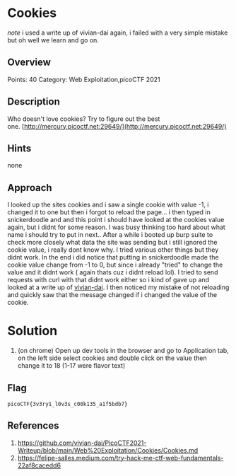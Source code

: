 # Cookies
*note* i used a write up of vivian-dai again, i failed with a very simple mistake but oh well we learn and go on.
## Overview

Points: 40
Category: Web Exploitation,picoCTF 2021

## Description

Who doesn't love cookies? Try to figure out the best one. [http://mercury.picoctf.net:29649/](http://mercury.picoctf.net:29649/)

## Hints

none

## Approach

I looked up the sites cookies and i saw a single cookie with value -1, i changed it to one but then i forgot to reload the page...
i then typed in snickerdoodle and and this point i should have looked at the cookies value again, but i didnt for some reason. I was busy thinking too hard about what name i should try to put in next.. After a while i booted up burp suite to check more closely what data the site was sending but i still ignored the cookie value, i really dont know why. I tried various other things but they didnt work.
In the end i did notice that putting in snickerdoodle made the cookie value change from -1 to 0, but since i already "tried" to change the value and it didnt work ( again thats cuz i didnt reload lol). 
I tried to send requests with curl with that didnt work either so i kind of gave up and looked at a write up of [vivian-dai](https://github.com/vivian-dai/PicoCTF2021-Writeup/blob/main/Web%20Exploitation/Cookies/Cookies.md). I then noticed my mistake of not reloading and quickly saw that the message changed if i changed the value of the cookie.

# Solution

1. (on chrome) Open up dev tools in the browser and go to Application tab, on the left side select cookies and double click on the value then change it to 18 (1-17 were flavor text) 

## Flag

```
picoCTF{3v3ry1_l0v3s_c00k135_a1f5bdb7}
```

## References


1. https://github.com/vivian-dai/PicoCTF2021-Writeup/blob/main/Web%20Exploitation/Cookies/Cookies.md
2. https://felipe-salles.medium.com/try-hack-me-ctf-web-fundamentals-22af8cacedd6


